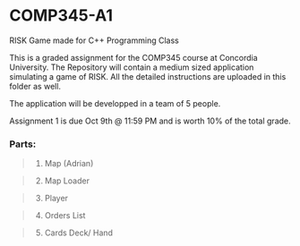 # **COMP345-A1**
RISK Game made for C++ Programming Class

This is a graded assignment for the COMP345 course at Concordia University.
The Repository will contain a medium sized application simulating a game of RISK.
All the detailed instructions are uploaded in this folder as well.

The application will be developped in a team of 5 people.

Assignment 1 is due Oct 9th @ 11:59 PM and is worth 10% of the total grade.


### Parts:

>1. Map (Adrian)

>2. Map Loader

>3. Player

>4. Orders List

>5. Cards Deck/ Hand
